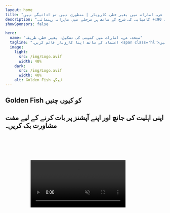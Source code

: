 ```yaml
---
layout: home
title: "متحدہ عرب امارات میں بغیر خطرہ کاروبار | منظوری نہیں تو ادائیگی نہیں"
description: "انقلابی متحدہ عرب امارات کمپنی فارمیشن ماڈل: آپ صرف کامیابی کے بعد ادائیگی کرتے ہیں۔ 90٪+ کامیابی کی شرح کے ساتھ ہر مرحلے میں ماہرانہ رہنمائی۔"
showSponsors: false

hero:
  name: "متحدہ عرب امارات میں کمپنی کی تشکیل: بغیر خطرہ طریقہ"
  tagline: "اعتماد کے ساتھ اپنا کاروبار قائم کریں۔ <span class='hl'>منظوری تک کوئی ایجنٹ فیس نہیں</span>۔ ماہرانہ رہنمائی کی ضمانت۔"
  image:
    light:
      src: /img/Logo.avif
      width: 40%
    dark:
      src: /img/Logo.avif
      width: 40%
    alt: Golden Fish لوگو
---
```


<FeatureBlock :card="{
  title: 'متحدہ عرب امارات کے کاروبار کے فوائد',
  details: 'متحدہ عرب امارات بین الاقوامی کاروباری افراد اور سرمایہ کاروں کے لیے سازگار کاروباری ماحول کی پیشکش کرتا ہے۔ \n\n* کم ٹیکس شرح: صرف 9٪ کارپوریٹ ٹیکس اور 5٪ VAT، ذاتی آمدنی پر کوئی ٹیکس نہیں\n* 100٪ غیر ملکی ملکیت: مقامی شراکت داروں کے بغیر اپنی کمپنی پر مکمل کنٹرول\n* کرنسی کنٹرول نہیں: بلا روک ٹوک منافع کی واپسی اور کرنسی کی تبدیلی',
  link: '/uae-business/company-registration/benefits-problems#benefits-of-doing-business-in-the-uae',
  src: {
    light: '/img/iStock-2051326997.avif',
    dark: '/img/iStock-1448478309.jpg',
    width: '100%'
  },
  inversion: false
}" />

<FeatureBlock :card="{
  title: 'غور کرنے کے لیے چیلنجز',
  details: 'متحدہ عرب امارات کے متعدد فوائد کے باوجود، کاروبار قائم کرتے وقت ممکنہ چیلنجز سے آگاہ رہنا چاہیے۔ \n\n* پیچیدہ ریگولیٹری ماحول: مختلف امارات اور Free Zones میں مختلف قوانین\n* اقتصادی جوہر کی ضروریات: کچھ سرگرمیوں کے لیے مقامی عملہ اور دفتر کی جگہ درکار\n* ابتدائی اخراجات زیادہ: رجسٹریشن فیس، دستاویزات، اور لازمی دفتر کا کرایہ',
  link: '/uae-business/company-registration/benefits-problems#disadvantages-of-doing-business-in-the-uae',
  src: {
    light: '/img/iStock-1299393716.avif',
    dark: '/img/iStock-2149731304.avif',
    width: '100%'
  },
  inversion: true
}" />

<FeatureBlock :card="{
  title: 'کمپنی سیٹ اپ گائیڈ',
  details: 'Free Zone, Offshore, Mainland, Branch میں کمپنیاں قائم کرنے کی مکمل گائیڈ۔ \n\n* Free Zones اور Mainland میں 100٪ غیر ملکی ملکیت دستیاب\n* کم ٹیکس شرح - صرف 9٪ کارپوریٹ ٹیکس\n* کرنسی کنٹرول نہیں - آسان سرمایہ کی واپسی',
  link: '../../company-registration/overview',
  src: {
    light: '/video/iStock-1204982076.mp4',
    dark: '/video/iStock-1269162753.mp4',
    width: '100%'
  },
  inversion: false
}" />

<FeatureCards :features="[
  {
    title: 'بینک اکاؤنٹ کھولنا',
    details: 'متحدہ عرب امارات کے قابل اعتماد بینکوں کے ساتھ آسانی سے کاروباری یا ذاتی **بینک اکاؤنٹس** کھولیں۔',
    items: [
      'سرکاری منظوریوں کے لیے مکمل PRO خدمات',
      'مکمل بینکنگ پیکج سیٹ اپ',
      '96٪ کامیابی کی شرح'
    ],
    linkText: 'مزید پڑھیں',
    link: '/uae-business/offer/banking/',
    icon: {
      light: '/img/iStock-2153786564.avif',
      dark: '/img/iStock-2166793628.avif',
      alt: 'بینکنگ خدمات'
    }
  },
  {
    title: 'Golden Visa اور رہائش',
    details: 'آسان درخواست کے عمل کے ساتھ طویل مدتی رہائش کے لیے متحدہ عرب امارات کا **Golden Visa** حاصل کریں۔',
    items: [
      '**ہر 6 ماہ بعد متحدہ عرب امارات میں داخل ہونے کی ضرورت نہیں**',
      'اہلیت کی شرائط برقرار رکھنے پر 10 سال کی مدت کے ساتھ تجدید کا اختیار',
      '92٪ کامیابی کی شرح'
    ],
    linkText: 'مزید پڑھیں',
    link: '/uae-business/offer/golden-visa/',
    icon: {
      light: '/img/iStock-1312241253.avif',
      dark: '/img/ILONMASKID.webp',
      alt: 'ویزا خدمات'
    }
  },
  {
    title: 'ہماری مزید کارپوریٹ خدمات دریافت کریں',
    details: '',
    items: [],
    linkText: 'مزید پڑھیں',
    link: '../../company-registration/insights/incorporation-steps',
    icon: {
      light: '/img/iStock-473502112.avif',
      dark: '/img/iStock-1160827423.avif',
      alt: 'مزید خدمات'
    }
  }
]" />

## Golden Fish کو کیوں چنیں

<BenefitsList :features="[
  {
    icon: '🏢',
    title: 'مقامی UAE مہارت',
    text: 'دبئی میں ہمارے وقف شدہ ماہرین عمل کے ہر مرحلے میں ماہرانہ رہنمائی فراہم کرتے ہیں۔'
  },
  {
    icon: '📊',
    title: 'ثابت شدہ کامیابی کی شرح',
    text: 'ہماری پریمیم پروسیسنگ کے ذریعے سینکڑوں ویزا، بینک اکاؤنٹس، اور کمپنی رجسٹریشنز کے ساتھ 90% سے زیادہ منظوری کی شرح۔'
  },
  {
    icon: '💸',
    title: '**کامیابی پر مبنی فیس**',
    text: '[منظوری کے بعد ہی ادائیگی کریں](/uae-business/benefits/success-based-fees)۔ مکمل شفافیت کے ساتھ کوئی چھپی ہوئی لاگت نہیں۔'
  },
]" />

## اپنی اہلیت کی جانچ اور اپنے آپشنز پر بات کرنے کے لیے مفت مشاورت بک کریں۔

<video  autoplay muted playsinline style="padding: 80px" >
  <source src="/img/iStock-2185906461.mp4" type="video/mp4">
</video>

<ContactFormModal 
  formName="Golden Visa [offer]" 
  buttonText="مفت مشاورت حاصل کریں" 
  categoryLabel="درکار معاونت کی سطح: *" 
  categoryPlaceholderText="اپنی معاونت کی سطح منتخب کریں"
  messageLabel="اپنی مشاورت کی تیاری میں ہماری مدد کریں (تجویز کردہ)"
  messagePlaceholderText="اپنی ترجیحات، خاندان کے افراد، ٹائم لائن، یا کسی خاص سوالات کے بارے میں ہمیں بتائیں"
  :services="[
  'بنیادی — صرف ضروری دستاویزات اور مشاورت',
  'معیاری — مکمل دستاویزات اور اہم مراحل میں رہنمائی',
  'جامع — آپ کی کم سے کم شمولیت کے ساتھ مکمل سروس پروسس مینجمنٹ',
  'حسب ضرورت — مخصوص تفصیلات اور خصوصی تقاضوں پر بات چیت کی ضرورت ہے',
  ]"/>

<!-- <ImageGrid :images="[
  { src: '/img/ILONMASKID.webp', href: './immigration.md', alt: 'متحدہ عرب امارات امیگریشن' },
  { src: '/img/ILONMASKID.webp', href: './immigration.md', alt: 'متحدہ عرب امارات امیگریشن' },
]"/> -->